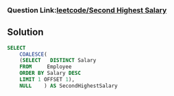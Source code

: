 ### Question Link:[leetcode/Second Highest Salary](https://leetcode.com/problems/second-highest-salary/)

## Solution
```sql
SELECT   
    COALESCE(
    (SELECT   DISTINCT Salary 
    FROM     Employee
    ORDER BY Salary DESC
    LIMIT 1 OFFSET 1),
    NULL    ) AS SecondHighestSalary
```


